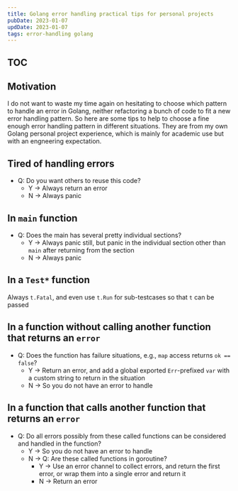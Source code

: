 ```yaml
---
title: Golang error handling practical tips for personal projects
pubDate: 2023-01-07
updDate: 2023-01-07
tags: error-handling golang
---
```


<!-- Copyright (C) myl7 -->
<!-- SPDX-License-Identifier: CC-BY-SA-4.0 -->

## TOC

## Motivation

I do not want to waste my time again on hesitating to choose which pattern to handle an error in Golang, neither refactoring a bunch of code to fit a new error handling pattern.
So here are some tips to help to choose a fine enough error handling pattern in different situations.
They are from my own Golang personal project experience, which is mainly for academic use but with an engneering expectation.

## Tired of handling errors

- Q: Do you want others to reuse this code?
  - Y -> Always return an error
  - N -> Always panic

## In `main` function

- Q: Does the main has several pretty individual sections?
  - Y -> Always panic still, but panic in the individual section other than `main` after returning from the section
  - N -> Always panic

## In a `Test*` function

Always `t.Fatal`, and even use `t.Run` for sub-testcases so that `t` can be passed

## In a function without calling another function that returns an `error`

- Q: Does the function has failure situations, e.g., `map` access returns `ok == false`?
  - Y -> Return an error, and add a global exported `Err`-prefixed `var` with a custom string to return in the situation
  - N -> So you do not have an error to handle

## In a function that calls another function that returns an `error`

- Q: Do all errors possibly from these called functions can be considered and handled in the function?
  - Y -> So you do not have an error to handle
  - N -> Q: Are these called functions in goroutine?
    - Y -> Use an error channel to collect errors, and return the first error, or wrap them into a single error and return it
    - N -> Return an error

